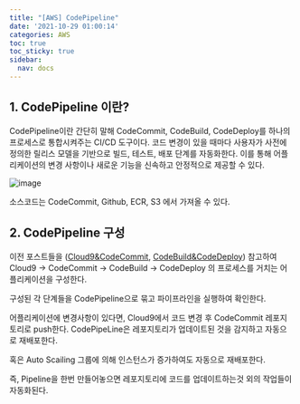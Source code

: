 ```yaml
---
title: "[AWS] CodePipeline"
date: '2021-10-29 01:00:14'
categories: AWS
toc: true
toc_sticky: true
sidebar:
  nav: docs
---
```

## 1. CodePipeline 이란?

CodePipeline이란 간단히 말해 CodeCommit, CodeBuild, CodeDeploy를 하나의 프로세스로 통합시켜주는 CI/CD 도구이다. 코드 변경이 있을 때마다 사용자가 사전에 정의한 릴리스 모델을 기반으로 빌드, 테스트, 배포 단계를 자동화한다. 이를 통해 어플리케이션의 변경 사항이나 새로운 기능을 신속하고 안정적으로 제공할 수 있다.

![image](https://user-images.githubusercontent.com/60495897/139240351-5e8d5b51-1b1c-4041-a18a-92fcbca76db5.png)

소스코드는 CodeCommit, Github, ECR, S3 에서 가져올 수 있다.



## 2. CodePipeline 구성

이전 포스트들을 ([Cloud9&CodeCommit](https://yuntreee.github.io/aws/aws_C9_CodeCommit/), [CodeBuild&CodeDeploy](https://yuntreee.github.io/aws/aws_CodeBuild_CodeDeploy/)) 참고하여 Cloud9 -> CodeCommit -> CodeBuild -> CodeDeploy 의  프로세스를 거치는 어플리케이션을 구성한다.

구성된 각 단계들을 CodePipeline으로 묶고 파이프라인을 실행하여 확인한다.



어플리케이션에 변경사항이 있다면, Cloud9에서 코드 변경 후 CodeCommit 레포지토리로 push한다. CodePipeLine은 레포지토리가 업데이트된 것을 감지하고 자동으로 재배포한다.

혹은 Auto Scailing 그룹에 의해 인스턴스가 증가하여도 자동으로 재배포한다.

즉, Pipeline을 한번 만들어놓으면 레포지토리에 코드를 업데이트하는것 외의 작업들이 자동화된다.
